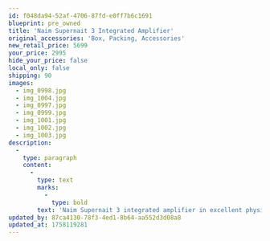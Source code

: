 ```yaml
---
id: f048da94-52af-4706-87fd-e0ff7b6c1691
blueprint: pre_owned
title: 'Naim Supernait 3 Integrated Amplifier'
original_accessories: 'Box, Packing, Accessories'
new_retail_price: 5699
your_price: 2995
hide_your_price: false
local_only: false
shipping: 90
images:
  - img_0998.jpg
  - img_1004.jpg
  - img_0997.jpg
  - img_0999.jpg
  - img_1001.jpg
  - img_1002.jpg
  - img_1003.jpg
description:
  -
    type: paragraph
    content:
      -
        type: text
        marks:
          -
            type: bold
        text: 'Naim Supernait 3 integrated amplifier in excellent physical and functional condition with original box and accessories. Superb sounding integrated that is built like a brick house. Unit sells as new for $5,699.00'
updated_by: 87ca4130-78f3-4ed1-8b64-aa552d3d08a8
updated_at: 1758119281
---
```

